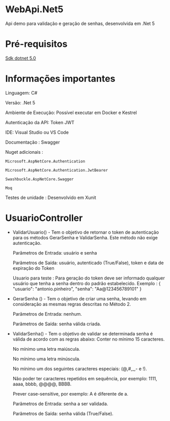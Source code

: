 # WebApi.Net5
Api demo para validação e geração de senhas, desenvolvida em .Net 5

# Pré-requisitos
[Sdk dotnet 5.0](https://dotnet.microsoft.com/download/dotnet/5.0)

# Informações importantes
Linguagem: C#

Versão: .Net 5

Ambiente de Execução: Possível executar em Docker e Kestrel

Autenticação da API: Token JWT

IDE: Visual Studio ou VS Code

Documentação : Swagger

Nuget adicionais : 

    Microsoft.AspNetCore.Authentication
  
    Microsoft.AspNetCore.Authentication.JwtBearer
    
    Swashbuckle.AspNetCore.Swagger
  
    Moq
    
Testes de unidade : 
    Desenvolvido em Xunit  
    
    
 

# UsuarioController 

* ValidarUsuario() - Tem o objetivo de retornar o token de autenticação para os métodos GerarSenha e ValidarSenha.
Este método não exige autenticação.

  Parâmetros de Entrada: usuário e senha

  Parâmetros de Saída: usuário, autenticado (True/False), token e data de expiração do Token
  
  Usuario para teste : Para geração do token deve ser informado qualquer usuário que tenha a senha dentro do padrão estabelecido.
  Exemplo :
  {
  "usuario": "antonio.pinheiro",
  "senha": "Aa@123456789101"
}

* GerarSenha () - Tem o objetivo de criar uma senha, levando em consideração as mesmas
regras descritas no Método 2.

   Parâmetros de Entrada: nenhum.

   Parâmetros de Saída: senha válida criada.


* ValidarSenha() - Tem o objetivo de validar se determinada senha é válida de acordo com as
regras abaixo:
   Conter no mínimo 15 caracteres.

   No mínimo uma letra maiúscula.

   No mínimo uma letra minúscula.

   No mínimo um dos seguintes caracteres especiais: (@,#,_,- e !).

   Não poder ter caracteres repetidos em sequência, por exemplo: 1111, aaaa, bbbb, @@@@, BBBB.

   Prever case-sensitive, por exemplo: A é diferente de a.

   Parâmetros de Entrada: senha a ser validada.

   Parâmetros de Saída: senha válida (True/False).
  
  

